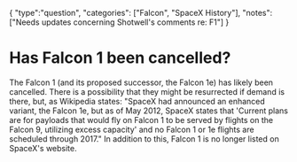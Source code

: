 {
    "type":"question",
    "categories": ["Falcon", "SpaceX History"],
    "notes": ["Needs updates concerning Shotwell's comments re: F1"]
}

# Has Falcon 1 been cancelled?

The Falcon 1 (and its proposed successor, the Falcon 1e) has likely been cancelled. There is a possibility that they might be resurrected if demand is there, but, as Wikipedia states: "SpaceX had announced an enhanced variant, the Falcon 1e, but as of May 2012, SpaceX states that 'Current plans are for payloads that would fly on Falcon 1 to be served by flights on the Falcon 9, utilizing excess capacity' and no Falcon 1 or 1e flights are scheduled through 2017." In addition to this, Falcon 1 is no longer listed on SpaceX's website.
